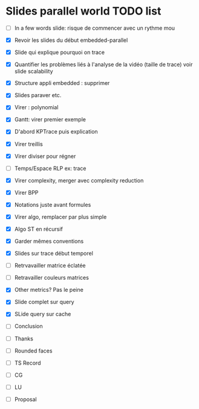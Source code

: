 # Slides parallel world TODO list

- [ ] In a few words slide: risque de commencer avec un rythme mou
- [X] Revoir les slides du début embedded-parallel
- [X] Slide qui explique pourquoi on trace
- [X] Quantifier les problèmes liés à l'analyse de la vidéo (taille de trace) voir slide scalability
- [X] Structure appli embedded : supprimer
- [X] Slides paraver etc.
- [X] Virer : polynomial 
- [X] Gantt: virer premier exemple
- [X] D'abord KPTrace puis explication
- [X] Virer treillis
- [X] Virer diviser pour régner
- [ ] Temps/Espace RLP ex: trace
- [X] Virer complexity, merger avec complexity reduction
- [X] Virer BPP
- [X] Notations juste avant formules
- [X] Virer algo, remplacer par plus simple
- [X] Algo ST en récursif 
- [X] Garder mêmes conventions
- [X] Slides sur trace début temporel
- [ ] Retrvavailler matrice éclatée
- [ ] Retravailler couleurs matrices
- [X] Other metrics? Pas le peine
- [X] Slide complet sur query
- [X] SLide query sur cache
- [ ] Conclusion
- [ ] Thanks
- [ ] Rounded faces
- [ ] TS Record
- [ ] CG
- [ ] LU
- [ ] Proposal


